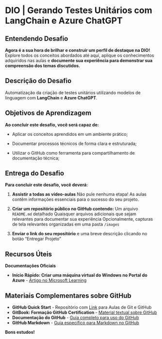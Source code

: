 # DIO | Gerando Testes Unitários com LangChain e Azure ChatGPT

## Entendendo Desafio 
**Agora é a sua hora de brilhar e construir um perfil de destaque na DIO!** Explore todos os conceitos abordados até aqui, aplique os conhecimentos adquiridos nas aulas e **documente sua experiência para demonstrar sua compreensão dos temas discutidos.**

## Descrição do Desafio
Automatização da criação de testes unitários utilizando modelos de linguagem com **LangChain** e **Azure ChatGPT**.

## Objetivos de Aprendizagem 
**Ao concluir este desafio, você será capaz de:** 

- Aplicar os conceitos aprendidos em um ambiente prático; 

- Documentar processos técnicos de forma clara e estruturada;

- Utilizar o GitHub como ferramenta para compartilhamento de documentação técnica;

## Entrega do Desafio 
**Para concluir este desafio, você deverá:** 

1. **Assistir a todas as vídeo-aulas**
Não pule nenhuma etapa! As aulas contêm informações essenciais para o sucesso do seu projeto. 

2. **Criar um repositório público no GitHub contendo:** 
Um arquivo `README.md` detalhado 
Quaisquer arquivos adicionais que sejam relevantes para documentar sua experiência 
Opcionalmente, capturas de tela relevantes organizadas em uma pasta `/images` 

3. **Enviar o link do seu repositório** e uma breve descrição clicando no botão “Entregar Projeto” 

## Recursos Úteis 
**Documentações Oficiais** 
- **Início Rápido: Criar uma máquina virtual do Windows no Portal do Azure** - [Artigo no Microsoft Learning](https://learn.microsoft.com/pt-br/azure/virtual-machines/windows/quick-create-portal)

## Materiais Complementares sobre GitHub 
- **GitHub Quick Start** - Repositório com [Link](https://github.com/digitalinnovationone/github-quickstart) para Aulas de Git e GitHub 
- **GitBook: Formação GitHub Certification** - [Material textual sobre GitHub](https://aline-antunes.gitbook.io/formacao-fundamentos-github)
- **Documentação do GitHub** - [Guia completo para uso do GitHub](https://docs.github.com/) 
- **GitHub Markdown** - [Guia específico para Markdown no GitHub](https://docs.github.com/pt/get-started/writing-on-github/getting-started-with-writing-and-formatting-on-github/basic-writing-and-formatting-syntax)

**Bons estudos!**
